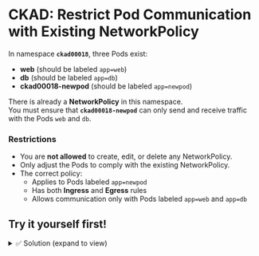 # CKAD: Restrict Pod Communication with Existing NetworkPolicy

In namespace **`ckad00018`**, three Pods exist:

- **web** (should be labeled `app=web`)  
- **db** (should be labeled `app=db`)  
- **ckad00018-newpod** (should be labeled `app=newpod`)  

There is already a **NetworkPolicy** in this namespace.  
You must ensure that **`ckad00018-newpod`** can only send and receive traffic with the Pods `web` and `db`.

### Restrictions
- You are **not allowed** to create, edit, or delete any NetworkPolicy.  
- Only adjust the Pods to comply with the existing NetworkPolicy.  
- The correct policy:  
  - Applies to Pods labeled `app=newpod`  
  - Has both **Ingress** and **Egress** rules  
  - Allows communication only with Pods labeled `app=web` and `app=db`



## Try it yourself first!

<details><summary> ✅ Solution (expand to view)</summary>



### ✅ Step 1: Label the Pods correctly

Since the Pods were created with the wrong labels (`wrong=label`), update them:

```bash
kubectl -n ckad00018 label pod web app=web --overwrite
kubectl -n ckad00018 label pod db app=db --overwrite
kubectl -n ckad00018 label pod ckad00018-newpod app=newpod --overwrite
```

---

### ✅ Step 2: Verify labels

```bash
kubectl -n ckad00018 get pods --show-labels
```

You should see:

```
NAME                 READY   STATUS    RESTARTS   AGE   LABELS
web                  1/1     Running   0          5m    app=web
db                   1/1     Running   0          5m    app=db
ckad00018-newpod     1/1     Running   0          5m    app=newpod
```

---

### ✅ Step 3: Inspect the NetworkPolicy

Check that the policy already matches the requirement:

```bash
kubectl -n ckad00018 describe netpol np-ckad00018
```

You should see:

* **PodSelector: app=newpod**
* **Ingress from:** Pods with labels `app=web` and `app=db`
* **Egress to:** Pods with labels `app=web` and `app=db`
* **PolicyTypes:** Ingress, Egress

---

✅ **Final result:**

* Pod `ckad00018-newpod` is isolated and can only send/receive traffic to/from Pods `web` and `db`, because the labels now align with the pre-existing NetworkPolicy.

</details>
